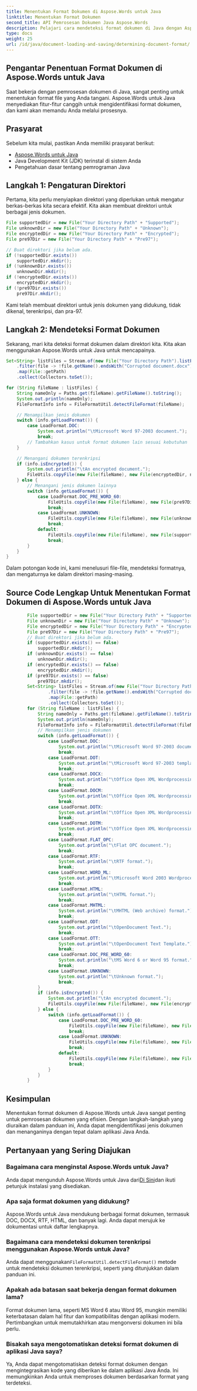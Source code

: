 ```yaml
---
title: Menentukan Format Dokumen di Aspose.Words untuk Java
linktitle: Menentukan Format Dokumen
second_title: API Pemrosesan Dokumen Java Aspose.Words
description: Pelajari cara mendeteksi format dokumen di Java dengan Aspose.Words. Identifikasi DOC, DOCX, dan lainnya. Atur file secara efisien.
type: docs
weight: 25
url: /id/java/document-loading-and-saving/determining-document-format/
---
```


## Pengantar Penentuan Format Dokumen di Aspose.Words untuk Java

Saat bekerja dengan pemrosesan dokumen di Java, sangat penting untuk menentukan format file yang Anda tangani. Aspose.Words untuk Java menyediakan fitur-fitur canggih untuk mengidentifikasi format dokumen, dan kami akan memandu Anda melalui prosesnya.

## Prasyarat

Sebelum kita mulai, pastikan Anda memiliki prasyarat berikut:

- [Aspose.Words untuk Java](https://releases.aspose.com/words/java/)
- Java Development Kit (JDK) terinstal di sistem Anda
- Pengetahuan dasar tentang pemrograman Java

## Langkah 1: Pengaturan Direktori

Pertama, kita perlu menyiapkan direktori yang diperlukan untuk mengatur berkas-berkas kita secara efektif. Kita akan membuat direktori untuk berbagai jenis dokumen.

```java
File supportedDir = new File("Your Directory Path" + "Supported");
File unknownDir = new File("Your Directory Path" + "Unknown");
File encryptedDir = new File("Your Directory Path" + "Encrypted");
File pre97Dir = new File("Your Directory Path" + "Pre97");

// Buat direktori jika belum ada.
if (!supportedDir.exists())
    supportedDir.mkdir();
if (!unknownDir.exists())
    unknownDir.mkdir();
if (!encryptedDir.exists())
    encryptedDir.mkdir();
if (!pre97Dir.exists())
    pre97Dir.mkdir();
```

Kami telah membuat direktori untuk jenis dokumen yang didukung, tidak dikenal, terenkripsi, dan pra-97.

## Langkah 2: Mendeteksi Format Dokumen

Sekarang, mari kita deteksi format dokumen dalam direktori kita. Kita akan menggunakan Aspose.Words untuk Java untuk mencapainya.

```java
Set<String> listFiles = Stream.of(new File("Your Directory Path").listFiles())
    .filter(file -> !file.getName().endsWith("Corrupted document.docx") && !Files.isDirectory(file.toPath()))
    .map(File::getPath)
    .collect(Collectors.toSet());

for (String fileName : listFiles) {
    String nameOnly = Paths.get(fileName).getFileName().toString();
    System.out.println(nameOnly);
    FileFormatInfo info = FileFormatUtil.detectFileFormat(fileName);

    // Menampilkan jenis dokumen
    switch (info.getLoadFormat()) {
        case LoadFormat.DOC:
            System.out.println("\tMicrosoft Word 97-2003 document.");
            break;
        // Tambahkan kasus untuk format dokumen lain sesuai kebutuhan
    }

    // Menangani dokumen terenkripsi
    if (info.isEncrypted()) {
        System.out.println("\tAn encrypted document.");
        FileUtils.copyFile(new File(fileName), new File(encryptedDir, nameOnly));
    } else {
        // Menangani jenis dokumen lainnya
        switch (info.getLoadFormat()) {
            case LoadFormat.DOC_PRE_WORD_60:
                FileUtils.copyFile(new File(fileName), new File(pre97Dir, nameOnly));
                break;
            case LoadFormat.UNKNOWN:
                FileUtils.copyFile(new File(fileName), new File(unknownDir, nameOnly));
                break;
            default:
                FileUtils.copyFile(new File(fileName), new File(supportedDir, nameOnly));
                break;
        }
    }
}
```

Dalam potongan kode ini, kami menelusuri file-file, mendeteksi formatnya, dan mengaturnya ke dalam direktori masing-masing.

## Source Code Lengkap Untuk Menentukan Format Dokumen di Aspose.Words untuk Java

```java
        File supportedDir = new File("Your Directory Path" + "Supported");
        File unknownDir = new File("Your Directory Path" + "Unknown");
        File encryptedDir = new File("Your Directory Path" + "Encrypted");
        File pre97Dir = new File("Your Directory Path" + "Pre97");
        // Buat direktori jika belum ada.
        if (supportedDir.exists() == false)
            supportedDir.mkdir();
        if (unknownDir.exists() == false)
            unknownDir.mkdir();
        if (encryptedDir.exists() == false)
            encryptedDir.mkdir();
        if (pre97Dir.exists() == false)
            pre97Dir.mkdir();
        Set<String> listFiles = Stream.of(new File("Your Directory Path").listFiles())
                .filter(file -> !file.getName().endsWith("Corrupted document.docx") && !Files.isDirectory(file.toPath()))
                .map(File::getPath)
                .collect(Collectors.toSet());
        for (String fileName : listFiles) {
            String nameOnly = Paths.get(fileName).getFileName().toString();
            System.out.println(nameOnly);
            FileFormatInfo info = FileFormatUtil.detectFileFormat(fileName);
            // Menampilkan jenis dokumen
            switch (info.getLoadFormat()) {
                case LoadFormat.DOC:
                    System.out.println("\tMicrosoft Word 97-2003 document.");
                    break;
                case LoadFormat.DOT:
                    System.out.println("\tMicrosoft Word 97-2003 template.");
                    break;
                case LoadFormat.DOCX:
                    System.out.println("\tOffice Open XML WordprocessingML Macro-Free Document.");
                    break;
                case LoadFormat.DOCM:
                    System.out.println("\tOffice Open XML WordprocessingML Macro-Enabled Document.");
                    break;
                case LoadFormat.DOTX:
                    System.out.println("\tOffice Open XML WordprocessingML Macro-Free Template.");
                    break;
                case LoadFormat.DOTM:
                    System.out.println("\tOffice Open XML WordprocessingML Macro-Enabled Template.");
                    break;
                case LoadFormat.FLAT_OPC:
                    System.out.println("\tFlat OPC document.");
                    break;
                case LoadFormat.RTF:
                    System.out.println("\tRTF format.");
                    break;
                case LoadFormat.WORD_ML:
                    System.out.println("\tMicrosoft Word 2003 WordprocessingML format.");
                    break;
                case LoadFormat.HTML:
                    System.out.println("\tHTML format.");
                    break;
                case LoadFormat.MHTML:
                    System.out.println("\tMHTML (Web archive) format.");
                    break;
                case LoadFormat.ODT:
                    System.out.println("\tOpenDocument Text.");
                    break;
                case LoadFormat.OTT:
                    System.out.println("\tOpenDocument Text Template.");
                    break;
                case LoadFormat.DOC_PRE_WORD_60:
                    System.out.println("\tMS Word 6 or Word 95 format.");
                    break;
                case LoadFormat.UNKNOWN:
                    System.out.println("\tUnknown format.");
                    break;
            }
            if (info.isEncrypted()) {
                System.out.println("\tAn encrypted document.");
                FileUtils.copyFile(new File(fileName), new File(encryptedDir, nameOnly));
            } else {
                switch (info.getLoadFormat()) {
                    case LoadFormat.DOC_PRE_WORD_60:
                        FileUtils.copyFile(new File(fileName), new File(pre97Dir, nameOnly));
                        break;
                    case LoadFormat.UNKNOWN:
                        FileUtils.copyFile(new File(fileName), new File(unknownDir, nameOnly));
                        break;
                    default:
                        FileUtils.copyFile(new File(fileName), new File(supportedDir, nameOnly));
                        break;
                }
            }
        }

```

## Kesimpulan

Menentukan format dokumen di Aspose.Words untuk Java sangat penting untuk pemrosesan dokumen yang efisien. Dengan langkah-langkah yang diuraikan dalam panduan ini, Anda dapat mengidentifikasi jenis dokumen dan menanganinya dengan tepat dalam aplikasi Java Anda.

## Pertanyaan yang Sering Diajukan

### Bagaimana cara menginstal Aspose.Words untuk Java?

 Anda dapat mengunduh Aspose.Words untuk Java dari[Di Sini](https://releases.aspose.com/words/java/)dan ikuti petunjuk instalasi yang disediakan.

### Apa saja format dokumen yang didukung?

Aspose.Words untuk Java mendukung berbagai format dokumen, termasuk DOC, DOCX, RTF, HTML, dan banyak lagi. Anda dapat merujuk ke dokumentasi untuk daftar lengkapnya.

### Bagaimana cara mendeteksi dokumen terenkripsi menggunakan Aspose.Words untuk Java?

 Anda dapat menggunakan`FileFormatUtil.detectFileFormat()` metode untuk mendeteksi dokumen terenkripsi, seperti yang ditunjukkan dalam panduan ini.

### Apakah ada batasan saat bekerja dengan format dokumen lama?

Format dokumen lama, seperti MS Word 6 atau Word 95, mungkin memiliki keterbatasan dalam hal fitur dan kompatibilitas dengan aplikasi modern. Pertimbangkan untuk memutakhirkan atau mengonversi dokumen ini bila perlu.

### Bisakah saya mengotomatiskan deteksi format dokumen di aplikasi Java saya?

Ya, Anda dapat mengotomatiskan deteksi format dokumen dengan mengintegrasikan kode yang diberikan ke dalam aplikasi Java Anda. Ini memungkinkan Anda untuk memproses dokumen berdasarkan format yang terdeteksi.